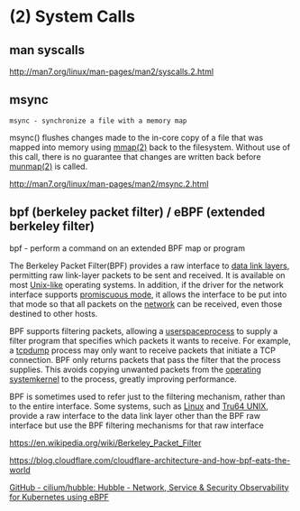 # (2) System Calls

## man syscalls

http://man7.org/linux/man-pages/man2/syscalls.2.html

## msync

`msync - synchronize a file with a memory map`

msync() flushes changes made to the in-core copy of a file that was mapped into memory using [mmap(2)](http://man7.org/linux/man-pages/man2/mmap.2.html) back to the filesystem. Without use of this call, there is no guarantee that changes are written back before [munmap(2)](http://man7.org/linux/man-pages/man2/munmap.2.html) is called.

http://man7.org/linux/man-pages/man2/msync.2.html

## bpf (berkeley packet filter) / eBPF (extended berkeley filter)

bpf - perform a command on an extended BPF map or program

The Berkeley Packet Filter(BPF) provides a raw interface to [data link layers](https://en.wikipedia.org/wiki/Data_link_layer), permitting raw link-layer packets to be sent and received. It is available on most [Unix-like](https://en.wikipedia.org/wiki/Unix-like) operating systems. In addition, if the driver for the network interface supports [promiscuous mode](https://en.wikipedia.org/wiki/Promiscuous_mode), it allows the interface to be put into that mode so that all packets on the [network](https://en.wikipedia.org/wiki/Computer_network) can be received, even those destined to other hosts.

BPF supports filtering packets, allowing a [userspace](https://en.wikipedia.org/wiki/Userspace)[process](https://en.wikipedia.org/wiki/Process_(computer_science)) to supply a filter program that specifies which packets it wants to receive. For example, a [tcpdump](https://en.wikipedia.org/wiki/Tcpdump) process may only want to receive packets that initiate a TCP connection. BPF only returns packets that pass the filter that the process supplies. This avoids copying unwanted packets from the [operating system](https://en.wikipedia.org/wiki/Operating_system)[kernel](https://en.wikipedia.org/wiki/Kernel_(computer_science)) to the process, greatly improving performance.

BPF is sometimes used to refer just to the filtering mechanism, rather than to the entire interface. Some systems, such as [Linux](https://en.wikipedia.org/wiki/Linux) and [Tru64 UNIX](https://en.wikipedia.org/wiki/Tru64_UNIX), provide a raw interface to the data link layer other than the BPF raw interface but use the BPF filtering mechanisms for that raw interface

https://en.wikipedia.org/wiki/Berkeley_Packet_Filter

https://blog.cloudflare.com/cloudflare-architecture-and-how-bpf-eats-the-world

[GitHub - cilium/hubble: Hubble - Network, Service & Security Observability for Kubernetes using eBPF](https://github.com/cilium/hubble)
